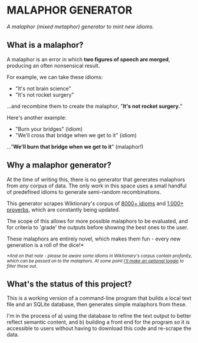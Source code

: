 # MALAPHOR GENERATOR

_A malaphor (mixed metaphor) generator to mint new idioms._

## What is a malaphor?
A malaphor is an error in which **two figures of speech are merged**, producing an often nonsensical result.

For example, we can take these idioms:
- "It's not brain science"
- "It's not rocket surgery"

...and recombine them to create the malaphor, "**It's not rocket surgery.**"

Here's another example:
- "Burn your bridges" (idiom)
- "We'll cross that bridge when we get to it" (idiom)

..."**We'll burn that bridge when we get to it**" (malaphor!)

## Why a malaphor generator?
At the time of writing this, there is no generator that generates malaphors from _any_ corpus of data. The only work in this space uses a small handful of predefined idioms to generate semi-random recombinations.

This generator scrapes Wiktionary's corpus of [8000+ idioms](https://en.wiktionary.org/wiki/Category:English_idioms) and [1,000+ proverbs](https://en.wiktionary.org/wiki/Category:English_proverbs), which are constantly being updated.

The scope of this allows for more possible malaphors to be evaluated, and for criteria to 'grade' the outputs before showing the best ones to the user.

These malaphors are entirely novel, which makes them fun - every new generation is a roll of the dice!*

<sub>_*And on that note - please be aware some idioms in Wiktionary's corpus contain profanity, which can be passed on to the malaphors. At some point [I'll make an optional toggle](https://github.com/rachel-meadows/malaphor/issues/8#issue-1028591792) to filter these out._</sub>


## What's the status of this project?
This is a working version of a command-line program that builds a local text file and an SQLite database, then generates simple malaphors from these.

I'm in the process of a) using the database to refine the text output to better reflect semantic content, and b) building a front end for the program so it is accessible to users without having to download this code and re-scrape the data.
